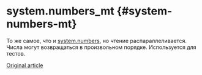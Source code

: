 # system.numbers_mt {#system-numbers-mt}

То же самое, что и [system.numbers](../../operations/system-tables/numbers.md), но чтение распараллеливается. Числа могут возвращаться в произвольном порядке.
Используется для тестов.

[Original article](https://clickhouse.tech/docs/ru/operations/system_tables/numbers_mt) <!--hide-->
